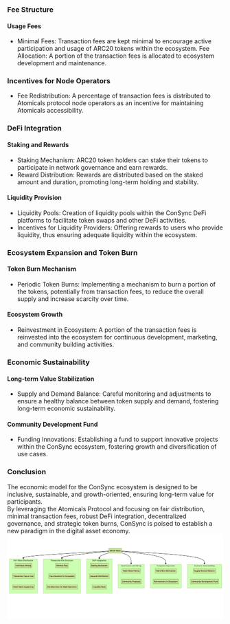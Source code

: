 ### Fee Structure
#### Usage Fees
- Minimal Fees: Transaction fees are kept minimal to encourage active participation and usage of ARC20 tokens within the ecosystem.
Fee Allocation: A portion of the transaction fees is allocated to ecosystem development and maintenance.
### Incentives for Node Operators
- Fee Redistribution: A percentage of transaction fees is distributed to Atomicals protocol node operators as an incentive for maintaining Atomicals accessibility.
### DeFi Integration
#### Staking and Rewards
- Staking Mechanism: ARC20 token holders can stake their tokens to participate in network governance and earn rewards.
- Reward Distribution: Rewards are distributed based on the staked amount and duration, promoting long-term holding and stability.
#### Liquidity Provision
- Liquidity Pools: Creation of liquidity pools within the ConSync DeFi platforms to facilitate token swaps and other DeFi activities.
- Incentives for Liquidity Providers: Offering rewards to users who provide liquidity, thus ensuring adequate liquidity within the ecosystem.
### Ecosystem Expansion and Token Burn
#### Token Burn Mechanism
- Periodic Token Burns: Implementing a mechanism to burn a portion of the tokens, potentially from transaction fees, to reduce the overall supply and increase scarcity over time.
#### Ecosystem Growth
- Reinvestment in Ecosystem: A portion of the transaction fees is reinvested into the ecosystem for continuous development, marketing, and community building activities.
### Economic Sustainability
#### Long-term Value Stabilization
- Supply and Demand Balance: Careful monitoring and adjustments to ensure a healthy balance between token supply and demand, fostering long-term economic sustainability.
#### Community Development Fund
- Funding Innovations: Establishing a fund to support innovative projects within the ConSync ecosystem, fostering growth and diversification of use cases.
### Conclusion
The economic model for the ConSync ecosystem is designed to be inclusive, sustainable, and growth-oriented, ensuring long-term value for participants. <br>
By leveraging the Atomicals Protocol and focusing on fair distribution, minimal transaction fees, robust DeFi integration, decentralized governance, and strategic token burns, ConSync is poised to establish a new paradigm in the digital asset economy.
![EcoSystem](image-1.png)
